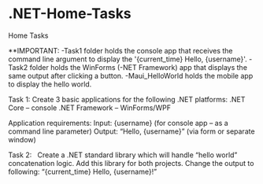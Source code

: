 # .NET-Home-Tasks
Home Tasks

**IMPORTANT: 
  -Task1 folder holds the console app that receives the command line argument to display the '{current_time} Hello, {username}'. 
  -Task2  folder holds the WinForms (-NET Framework) app that displays the same output after clicking a button. 
  -Maui_HelloWorld holds the mobile app to display the hello world. 

Task 1:
Create 3 basic applications for the following .NET platforms:
.NET Core – console
.NET Framework – WinForms/WPF


Application requirements:
Input: {username} (for console app – as a command line parameter)
Output: “Hello, {username}” (via form or separate window) 

Task 2:  
Create a .NET standard library which will handle “hello world” concatenation logic. Add this library for both projects. Change the output to following: “{current_time} Hello, {username}!”
